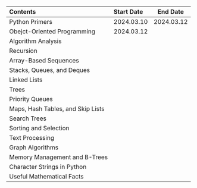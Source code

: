 

| Contents                          | Start Date | End Date |
|:--------------------------------- |:---------- | -------- |
| Python Primers                    | 2024.03.10 |2024.03.12|
| Obejct-Oriented Programming       | 2024.03.12 |          |
| Algorithm Analysis                |            |          |
| Recursion                         |            |          |
| Array-Based Sequences             |            |          |
| Stacks, Queues, and Deques        |            |          |
| Linked Lists                      |            |          |
| Trees                             |            |          |
| Priority Queues                   |            |          |
| Maps, Hash Tables, and Skip Lists |            |          |
| Search Trees                      |            |          |
| Sorting and Selection             |            |          |
| Text Processing                   |            |          |
| Graph Algorithms                  |            |          |
| Memory Management and B-Trees     |            |          |
| Character Strings in Python       |            |          |
| Useful Mathematical Facts         |            |          |
